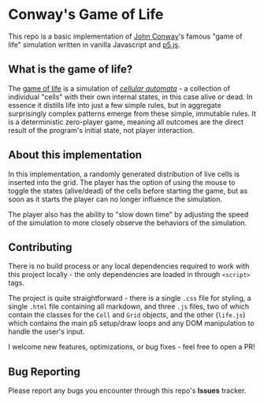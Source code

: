 # Conway's Game of Life

This repo is a basic implementation of [John Conway](https://en.wikipedia.org/wiki/John_Horton_Conway)'s famous "game of life" simulation written in vanilla Javascript and [p5.js](https://p5js.org/).

## What is the game of life?

The [game of life](https://en.wikipedia.org/wiki/Conway%27s_Game_of_Life) is a simulation of [_cellular automata_](https://en.wikipedia.org/wiki/Cellular_automaton) - a collection of individual "cells" with their own internal states, in this case alive or dead. In essence it distills life into just a few simple rules, but in aggregate surprisingly complex patterns emerge from these simple, immutable rules. It is a deterministic zero-player game, meaning all outcomes are the direct result of the program's initial state, not player interaction.

## About this implementation

In this implementation, a randomly generated distribution of live cells is inserted into the grid. The player has the option of using the mouse to toggle the states (alive/dead) of the cells before starting the game, but as soon as it starts the player can no longer influence the simulation.

The player also has the ability to "slow down time" by adjusting the speed of the simulation to more closely observe the behaviors of the simulation.

## Contributing

There is no build process or any local dependencies required to work with this project locally - the only dependencies are loaded in through `<script>` tags.

The project is quite straightforward - there is a single `.css` file for styling, a single `.html` file containing all markdown, and three `.js` files, two of which contain the classes for the `Cell` and `Grid` objects, and the other (`life.js`) which contains the main p5 setup/draw loops and any DOM manipulation to handle the user's input.

I welcome new features, optimizations, or bug fixes - feel free to open a PR!

## Bug Reporting

Please report any bugs you encounter through this repo's **Issues** tracker.
